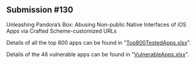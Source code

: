 ## Submission #130
Unleashing Pandora’s Box: Abusing Non-public Native Interfaces of iOS Apps via Crafted Scheme-customized URLs

Details of all the top 800 apps can be found in "[Top800TestedApps.xlsx](./Top800TestedApps.xlsx)".

Details of the 46 vulnerable apps can be found in "[VulnerableApps.xlsx](./VulnerableApps.xlsx)".

